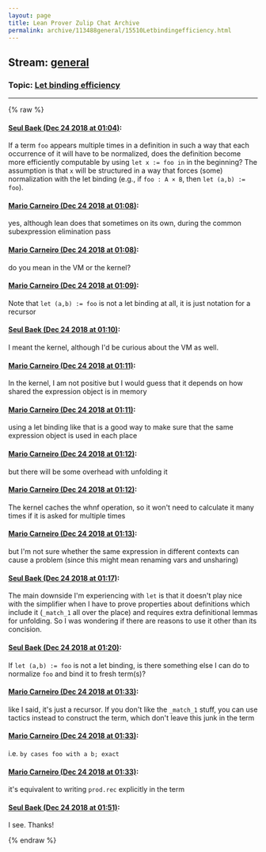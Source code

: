 ```yaml
---
layout: page
title: Lean Prover Zulip Chat Archive 
permalink: archive/113488general/15510Letbindingefficiency.html
---
```


## Stream: [general](index.html)
### Topic: [Let binding efficiency](15510Letbindingefficiency.html)

---


{% raw %}
#### [ Seul Baek (Dec 24 2018 at 01:04)](https://leanprover.zulipchat.com/#narrow/stream/113488-general/topic/Let%20binding%20efficiency/near/152446520):
If a term `foo` appears multiple times in a definition in such a way that each occurrence of it will have to be normalized,  does the definition become more efficiently computable by using `let x := foo in` in the beginning? The assumption is that `x` will be structured in a way that forces (some) normalization with the let binding (e.g., if `foo : A × B`, then `let (a,b) := foo`).

#### [ Mario Carneiro (Dec 24 2018 at 01:08)](https://leanprover.zulipchat.com/#narrow/stream/113488-general/topic/Let%20binding%20efficiency/near/152446627):
yes, although lean does that sometimes on its own, during the common subexpression elimination pass

#### [ Mario Carneiro (Dec 24 2018 at 01:08)](https://leanprover.zulipchat.com/#narrow/stream/113488-general/topic/Let%20binding%20efficiency/near/152446628):
do you mean in the VM or the kernel?

#### [ Mario Carneiro (Dec 24 2018 at 01:09)](https://leanprover.zulipchat.com/#narrow/stream/113488-general/topic/Let%20binding%20efficiency/near/152446634):
Note that `let (a,b) := foo` is not a let binding at all, it is just notation for a recursor

#### [ Seul Baek (Dec 24 2018 at 01:10)](https://leanprover.zulipchat.com/#narrow/stream/113488-general/topic/Let%20binding%20efficiency/near/152446693):
I meant the kernel, although I'd be curious about the VM as well.

#### [ Mario Carneiro (Dec 24 2018 at 01:11)](https://leanprover.zulipchat.com/#narrow/stream/113488-general/topic/Let%20binding%20efficiency/near/152446698):
In the kernel, I am not positive but I would guess that it depends on how shared the expression object is in memory

#### [ Mario Carneiro (Dec 24 2018 at 01:11)](https://leanprover.zulipchat.com/#narrow/stream/113488-general/topic/Let%20binding%20efficiency/near/152446700):
using a let binding like that is a good way to make sure that the same expression object is used in each place

#### [ Mario Carneiro (Dec 24 2018 at 01:12)](https://leanprover.zulipchat.com/#narrow/stream/113488-general/topic/Let%20binding%20efficiency/near/152446702):
but there will be some overhead with unfolding it

#### [ Mario Carneiro (Dec 24 2018 at 01:12)](https://leanprover.zulipchat.com/#narrow/stream/113488-general/topic/Let%20binding%20efficiency/near/152446745):
The kernel caches the whnf operation, so it won't need to calculate it many times if it is asked for multiple times

#### [ Mario Carneiro (Dec 24 2018 at 01:13)](https://leanprover.zulipchat.com/#narrow/stream/113488-general/topic/Let%20binding%20efficiency/near/152446751):
but I'm not sure whether the same expression in different contexts can cause a problem (since this might mean renaming vars and unsharing)

#### [ Seul Baek (Dec 24 2018 at 01:17)](https://leanprover.zulipchat.com/#narrow/stream/113488-general/topic/Let%20binding%20efficiency/near/152446851):
The main downside I'm experiencing with `let` is that it doesn't play nice with the simplifier when I have to prove properties about definitions which include it (`_match_1` all over the place) and requires extra definitional lemmas for unfolding. So I was wondering if there are reasons to use it other than its concision.

#### [ Seul Baek (Dec 24 2018 at 01:20)](https://leanprover.zulipchat.com/#narrow/stream/113488-general/topic/Let%20binding%20efficiency/near/152446991):
If `let (a,b) := foo` is not a let binding, is there something else I can do to normalize `foo` and bind it to fresh term(s)?

#### [ Mario Carneiro (Dec 24 2018 at 01:33)](https://leanprover.zulipchat.com/#narrow/stream/113488-general/topic/Let%20binding%20efficiency/near/152447329):
like I said, it's just a recursor. If you don't like the `_match_1` stuff, you can use tactics instead to construct the term, which don't leave this junk in the term

#### [ Mario Carneiro (Dec 24 2018 at 01:33)](https://leanprover.zulipchat.com/#narrow/stream/113488-general/topic/Let%20binding%20efficiency/near/152447337):
i.e. `by cases foo with a b; exact`

#### [ Mario Carneiro (Dec 24 2018 at 01:33)](https://leanprover.zulipchat.com/#narrow/stream/113488-general/topic/Let%20binding%20efficiency/near/152447343):
it's equivalent to writing `prod.rec` explicitly in the term

#### [ Seul Baek (Dec 24 2018 at 01:51)](https://leanprover.zulipchat.com/#narrow/stream/113488-general/topic/Let%20binding%20efficiency/near/152447817):
I see. Thanks!


{% endraw %}
